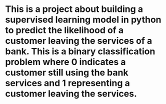 # This is a project about building a supervised learning model in python to predict the likelihood of a customer leaving the services of a bank. This is a binary classification problem where 0 indicates a customer still using the bank services and 1 representing a customer leaving the services.
